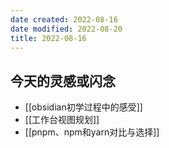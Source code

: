 ```yaml
---
date created: 2022-08-16
date modified: 2022-08-20
title: 2022-08-16
---
```


## 今天的灵感或闪念

- [[obsidian初学过程中的感受]]
- [[工作台视图规划]]
- [[pnpm、npm和yarn对比与选择]]
